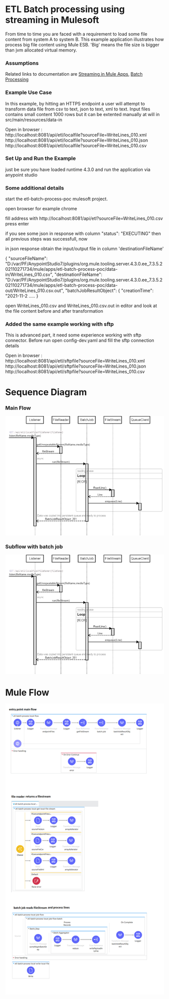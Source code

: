 
# ETL Batch processing using streaming in Mulesoft 

From time to time you are faced with a requirement to load some file content from system A to system B. This example application illustrates how process big file content using Mule ESB. 'Big' means the file size is bigger than jvm allocated virtual memory.

### Assumptions

Related links to documentation are 
[Streaming in Mule Apps](https://docs.mulesoft.com/mule-runtime/4.3/streaming-about),
[Batch Processing](https://docs.mulesoft.com/mule-runtime/4.3/batch-processing-concept)

### Example Use Case

In this example, by hitting an HTTPS endpoint a user will attempt to transform data file from csv to text, json to text, xml to text. Input files contains small content 1000 rows but it can be extented manually at will in src/main/resources/data-in

Open in browser :<br/>
http://localhost:8081/api/etl/localfile?sourceFile=WriteLines_010.xml <br/> 
http://localhost:8081/api/etl/localfile?sourceFile=WriteLines_010.json <br/> 
http://localhost:8081/api/etl/localfile?sourceFile=WriteLines_010.csv


### Set Up and Run the Example ###

just be sure you have loaded runtime 4.3.0 and run the application via anypoint studio 

### Some additional details  ###

start the etl-batch-process-poc mulesoft project.

open browser for example chrome

fill address with http://localhost:8081/api/etl?sourceFile=WriteLines_010.csv press enter 

if you see some json in response with column "status": "EXECUTING" then all previous steps was successfull, now

in json response obtain the input/output file in column 'destinationFileName' 

{
  "sourceFileName": "D:/var/PF/AnypointStudio7/plugins/org.mule.tooling.server.4.3.0.ee_7.3.5.202110271734/mule/apps/etl-batch-process-poc/data-in/WriteLines_010.csv",
  "destinationFileName": "D:/var/PF/AnypointStudio7/plugins/org.mule.tooling.server.4.3.0.ee_7.3.5.202110271734/mule/apps/etl-batch-process-poc/data-out/WriteLines_010.csv.out",
  "batchJobResultObject": {
    "creationTime": "2021-11-2 
    .....
}

open WriteLines_010.csv and WriteLines_010.csv.out in editor and look at the file content before and after transformation 


### Added the same example working with sftp

This is advanced part, it need some experience working with sftp connector. Before run open config-dev.yaml and fill the sftp connection details

Open in browser :<br/> 
http://localhost:8081/api/etl/sftpfile?sourceFile=WriteLines_010.xml <br/> 
http://localhost:8081/api/etl/sftpfile?sourceFile=WriteLines_010.json <br/> 
http://localhost:8081/api/etl/sftpfile?sourceFile=WriteLines_010.csv

# Sequence Diagram
### Main Flow <br/>
![Main Flow](./tools/docs/diagrams/flow-main.png)
<br/>
### Subflow with batch job <br/>
![Batch Flow](./tools/docs/diagrams/flow-main.png)

# Mule Flow
![Flows preview](./tools/docs/diagrams/flows-preview.png)

